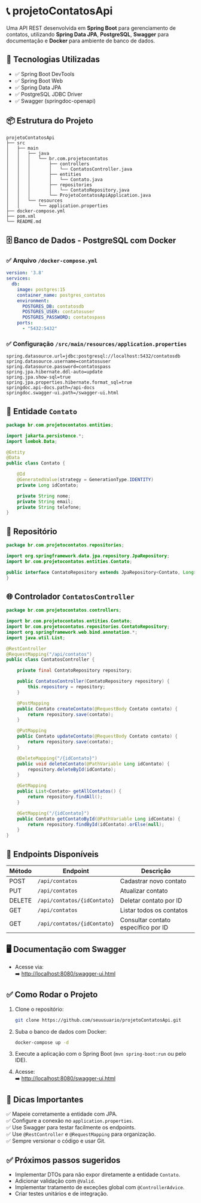 
# 📞 projetoContatosApi

Uma API REST desenvolvida em **Spring Boot** para gerenciamento de contatos, utilizando **Spring Data JPA**, **PostgreSQL**, **Swagger** para documentação e **Docker** para ambiente de banco de dados.

## 🚀 Tecnologias Utilizadas

- ✅ Spring Boot DevTools  
- ✅ Spring Boot Web  
- ✅ Spring Data JPA  
- ✅ PostgreSQL JDBC Driver  
- ✅ Swagger (springdoc-openapi)  

## 📦 Estrutura do Projeto

```
projetoContatosApi
├── src
│   ├── main
│   │   ├── java
│   │   │   └── br.com.projetocontatos
│   │   │       ├── controllers
│   │   │       │   └── ContatosController.java
│   │   │       ├── entities
│   │   │       │   └── Contato.java
│   │   │       ├── repositories
│   │   │       │   └── ContatoRepository.java
│   │   │       └── ProjetoContatosApiApplication.java
│   │   └── resources
│   │       └── application.properties
├── docker-compose.yml
├── pom.xml
└── README.md
```

## 🗄️ Banco de Dados - PostgreSQL com Docker

### ✅ Arquivo `/docker-compose.yml`

```yaml
version: '3.8'
services:
  db:
    image: postgres:15
    container_name: postgres_contatos
    environment:
      POSTGRES_DB: contatosdb
      POSTGRES_USER: contatosuser
      POSTGRES_PASSWORD: contatospass
    ports:
      - "5432:5432"
```

### ✅ Configuração `/src/main/resources/application.properties`

```properties
spring.datasource.url=jdbc:postgresql://localhost:5432/contatosdb
spring.datasource.username=contatosuser
spring.datasource.password=contatospass
spring.jpa.hibernate.ddl-auto=update
spring.jpa.show-sql=true
spring.jpa.properties.hibernate.format_sql=true
springdoc.api-docs.path=/api-docs
springdoc.swagger-ui.path=/swagger-ui.html
```

## 🧱 Entidade `Contato`

```java
package br.com.projetocontatos.entities;

import jakarta.persistence.*;
import lombok.Data;

@Entity
@Data
public class Contato {

    @Id
    @GeneratedValue(strategy = GenerationType.IDENTITY)
    private Long idContato;

    private String nome;
    private String email;
    private String telefone;
}
```

## 📂 Repositório

```java
package br.com.projetocontatos.repositories;

import org.springframework.data.jpa.repository.JpaRepository;
import br.com.projetocontatos.entities.Contato;

public interface ContatoRepository extends JpaRepository<Contato, Long> {
}
```

## 🌐 Controlador `ContatosController`

```java
package br.com.projetocontatos.controllers;

import br.com.projetocontatos.entities.Contato;
import br.com.projetocontatos.repositories.ContatoRepository;
import org.springframework.web.bind.annotation.*;
import java.util.List;

@RestController
@RequestMapping("/api/contatos")
public class ContatosController {

    private final ContatoRepository repository;

    public ContatosController(ContatoRepository repository) {
        this.repository = repository;
    }

    @PostMapping
    public Contato createContato(@RequestBody Contato contato) {
        return repository.save(contato);
    }

    @PutMapping
    public Contato updateContato(@RequestBody Contato contato) {
        return repository.save(contato);
    }

    @DeleteMapping("/{idContato}")
    public void deleteContato(@PathVariable Long idContato) {
        repository.deleteById(idContato);
    }

    @GetMapping
    public List<Contato> getAllContatos() {
        return repository.findAll();
    }

    @GetMapping("/{idContato}")
    public Contato getContatoById(@PathVariable Long idContato) {
        return repository.findById(idContato).orElse(null);
    }
}
```

## 📝 Endpoints Disponíveis

| Método | Endpoint                        | Descrição                           |
| ------ | ------------------------------- | ----------------------------------- |
| POST   | `/api/contatos`                 | Cadastrar novo contato              |
| PUT    | `/api/contatos`                 | Atualizar contato                   |
| DELETE | `/api/contatos/{idContato}`     | Deletar contato por ID              |
| GET    | `/api/contatos`                 | Listar todos os contatos            |
| GET    | `/api/contatos/{idContato}`     | Consultar contato específico por ID |

## 🖥️ Documentação com Swagger

- Acesse via:  
  ➡️ [http://localhost:8080/swagger-ui.html](http://localhost:8080/swagger-ui.html)  

## ✅ Como Rodar o Projeto

1. Clone o repositório:
   ```bash
   git clone https://github.com/seuusuario/projetoContatosApi.git
   ```

2. Suba o banco de dados com Docker:
   ```bash
   docker-compose up -d
   ```

3. Execute a aplicação com o Spring Boot (`mvn spring-boot:run` ou pelo IDE).

4. Acesse:  
   ➡️ [http://localhost:8080/swagger-ui.html](http://localhost:8080/swagger-ui.html) 

## 📌 Dicas Importantes

✅ Mapeie corretamente a entidade com JPA.  
✅ Configure a conexão no `application.properties`.  
✅ Use Swagger para testar facilmente os endpoints.  
✅ Use `@RestController` e `@RequestMapping` para organização.  
✅ Sempre versionar o código e usar Git.

## ✅ Próximos passos sugeridos

- Implementar DTOs para não expor diretamente a entidade `Contato`.
- Adicionar validação com `@Valid`.
- Implementar tratamento de exceções global com `@ControllerAdvice`.
- Criar testes unitários e de integração.
